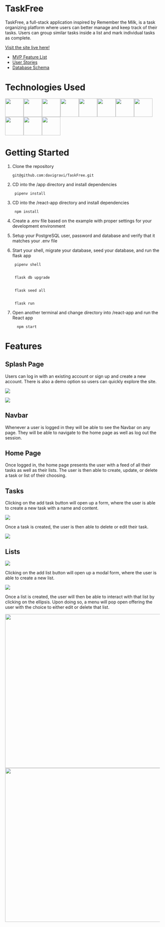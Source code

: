 # TaskFree

TaskFree, a full-stack application inspired by Remember the Milk, is a task organizing platform where users can better manage and keep track of their tasks. Users can group similar tasks inside a list and mark individual tasks as complete. 

[Visit the site live here!](https://task-free.herokuapp.com/)

* [MVP Feature List](https://github.com/davigravi/TaskFree/wiki/MVP-Feature-List)
* [User Stories](https://github.com/davigravi/TaskFree/wiki/User-Stories)
* [Database Schema](https://github.com/davigravi/TaskFree/wiki/Dabase-Schema)
<!-- * [Frontend Routes](https://github.com/jstnswn/Instagram-Clone/wiki/Frontend-Routes)
* [API Documentation](https://github.com/jstnswn/Instagram-Clone/wiki/API-Routes) -->


# Technologies Used

<img src="react-app/public/images/flask.png" width="60" height="60"><img src="react-app/public/images/python.png" width="60" height="60"><img src="react-app/public/images/sqla.png" width="60" height="60"><img src="react-app/public/images/psql.png" width="60" height="60"><img src="react-app/public/images/redux.png" width="60" height="60"><img src="react-app/public/images/react.png" width="60" height="60"><img src="react-app/public/images/docker.png" width="60" height="60"><img src="react-app/public/images/css.png" width="60" height="60"><img src="react-app/public/images/html.png" width="60" height="60"><img src="react-app/public/images/javascript.png" width="60" height="60"><img src="react-app/public/images/node.png" width="60" height="60">

# Getting Started

1. Clone the repository

       git@github.com:davigravi/TaskFree.git

2. CD into the /app directory and install dependencies

        pipenv install

3. CD into the /react-app directory and install dependencies

        npm install

4. Create a .env file based on the example with proper settings for your development environment

5. Setup your PostgreSQL user, password and database and verify that it matches your .env file

6. Start your shell, migrate your database, seed your database, and run the flask app

        pipenv shell


        flask db upgrade


        flask seed all


        flask run
       
 7. Open another terminal and change directory into /react-app and run the React app

          npm start
          
 # Features
 
 ## Splash Page
 
Users can log in with an existing account or sign up and create a new account. There is also a demo option so users can quickly explore the site.

<img src='react-app/public/images/login.png'>

</img><img src='react-app/public/images/signup.png'></img>

## Navbar

Whenever a user is logged in they will be able to see the Navbar on any page. They will be able to navigate to the home page as well as log out the session. 

## Home Page

Once logged in, the home page presents the user with a feed of all their tasks as well as their lists. The user is then able to create, update, or delete a task or list of their choosing. 

## Tasks 

Clicking on the add task button will open up a form, where the user is able to create a new task with a name and content. 

</img><img src='react-app/public/images/adding-task.png'></img>

Once a task is created, the user is then able to delete or edit their task. 

</img><img src='react-app/public/images/editing-task.png'></img>

## Lists

</img><img src='react-app/public/images/list-view.png'></img>

Clicking on the add list button will open up a modal form, where the user is able to create a new list. 

</img><img src='react-app/public/images/add-list.png'></img>

Once a list is created, the user will then be able to interact with that list by clicking on the ellipsis. Upon doing so, a menu will pop open offering the user with the choice to either edit or delete that list. 

</img><img src='react-app/public/images/list-menu.png' width="580" height="500"></img></img><img src='react-app/public/images/edit-list.png' width="580" height="500"></img>



